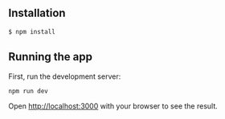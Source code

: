## Installation

```bash
$ npm install
```

## Running the app

First, run the development server:

```bash
npm run dev
```

Open [http://localhost:3000](http://localhost:3000) with your browser to see the result.
